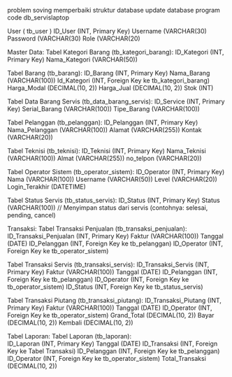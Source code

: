  problem soving
memperbaiki struktur database
update database 
program code db_servislaptop

User ( tb_user )
ID_User (INT, Primary Key)
Username (VARCHAR(30)
Password (VARCHAR(30)
Role (VARCHAR(20)

Master Data:
Tabel Kategori Barang (tb_kategori_barang):
ID_Kategori (INT, Primary Key)
Nama_Kategori (VARCHAR(50))

Tabel Barang (tb_barang):
ID_Barang (INT, Primary Key)
Nama_Barang (VARCHAR(100))
Id_Kategori (INT, Foreign Key ke tb_kategori_barang)
Harga_Modal (DECIMAL(10, 2))
Harga_Jual (DECIMAL(10, 2))
Stok (INT)

Tabel Data Barang Servis (tb_data_barang_servis):
ID_Service (INT, Primary Key)
Serial_Barang (VARCHAR(100))
Tipe_Barang (VARCHAR(100))

Tabel Pelanggan (tb_pelanggan):
ID_Pelanggan (INT, Primary Key)
Nama_Pelanggan (VARCHAR(100))
Alamat (VARCHAR(255))
Kontak (VARCHAR(20))

Tabel Teknisi (tb_teknisi):
ID_Teknisi (INT, Primary Key)
Nama_Teknisi (VARCHAR(100))
Almat (VARCHAR(255))
no_telpon (VARCHAR(20))

Tabel Operator Sistem (tb_operator_sistem):
ID_Operator (INT, Primary Key)
Nama (VARCHAR(100))
Username (VARCHAR(50))
Level (VARCHAR(20))
Login_Terakhir (DATETIME)

Tabel Status Servis (tb_status_servis):
ID_Status (INT, Primary Key)
Status (VARCHAR(100)) // Menyimpan status dari servis (contohnya: selesai, pending, cancel)

Transaksi:
Tabel Transaksi Penjualan (tb_transaksi_penjualan):
ID_Transaksi_Penjualan (INT, Primary Key)
Faktur (VARCHAR(100))
Tanggal (DATE)
ID_Pelanggan (INT, Foreign Key ke tb_pelanggan)
ID_Operator (INT, Foreign Key ke tb_operator_sistem)

Tabel Transaksi Servis (tb_transaksi_servis):
ID_Transaksi_Servis (INT, Primary Key)
Faktur (VARCHAR(100))
Tanggal (DATE)
ID_Pelanggan (INT, Foreign Key ke tb_pelanggan)
ID_Operator (INT, Foreign Key ke tb_operator_sistem)
ID_Status (INT, Foreign Key ke tb_status_servis)

Tabel Transaksi Piutang (tb_transaksi_piutang):
ID_Transaksi_Piutang (INT, Primary Key)
Faktur (VARCHAR(100))
Tanggal (DATE)
ID_Operator (INT, Foreign Key ke tb_operator_sistem)
Grand_Total (DECIMAL(10, 2))
Bayar (DECIMAL(10, 2))
Kembali (DECIMAL(10, 2))

Tabel Laporan:
Tabel Laporan (tb_laporan):             
ID_Laporan (INT, Primary Key)
Tanggal (DATE)
ID_Transaksi (INT, Foreign Key ke Tabel Transaksi)
ID_Pelanggan (INT, Foreign Key ke tb_pelanggan)
ID_Operator (INT, Foreign Key ke tb_operator_sistem)
Total_Transaksi (DECIMAL(10, 2))


